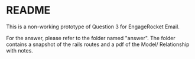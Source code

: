 # README

This is a non-working prototype of Question 3 for EngageRocket Email. 

For the answer, please refer to the folder named "answer". The folder contains a snapshot of the rails routes and a pdf of the Model/ Relationship with notes. 